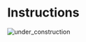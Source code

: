 # Instructions

![under_construction](https://user-images.githubusercontent.com/105831652/233440562-cc09359a-edc7-42f4-89b9-456c5334101a.jpeg)
